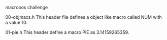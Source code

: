 macrooos challenge 

00-objmacs.h
This header file defines a object like macro called NUM with a value 10.

01-pie.h
This header define a macro PIE as 3.14159265359.
